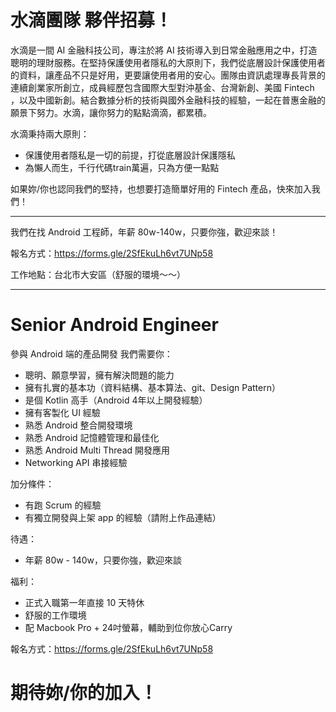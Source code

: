 # 水滴團隊 夥伴招募！


水滴是一間 AI 金融科技公司，專注於將 AI 技術導入到日常金融應用之中，打造聰明的理財服務。在堅持保護使用者隱私的大原則下，我們從底層設計保護使用者的資料，讓產品不只是好用，更要讓使用者用的安心。團隊由資訊處理專長背景的連續創業家所創立，成員經歷包含國際大型對沖基金、台灣新創、美國 Fintech ，以及中國新創。結合數據分析的技術與國外金融科技的經驗，一起在普惠金融的願景下努力。水滴，讓你努力的點點滴滴，都累積。

水滴秉持兩大原則：
- 保護使用者隱私是一切的前提，打從底層設計保護隱私
- 為懶人而生，千行代碼train萬遍，只為方便一點點

如果妳/你也認同我們的堅持，也想要打造簡單好用的 Fintech 產品，快來加入我們！

---------------------------------------------------------------------------------

我們在找 Android 工程師，年薪 80w-140w，只要你強，歡迎來談！

報名方式：https://forms.gle/2SfEkuLh6vt7UNp58

工作地點：台北市大安區（舒服的環境～～）

---------------------------------------------------------------------------------


# Senior Android Engineer

參與 Android 端的產品開發
我們需要你：

- 聰明、願意學習，擁有解決問題的能力
- 擁有扎實的基本功（資料結構、基本算法、git、Design Pattern）
- 是個 Kotlin 高手（Android 4年以上開發經驗）
- 擁有客製化 UI 經驗
- 熟悉 Android 整合開發環境
- 熟悉 Android 記憶體管理和最佳化
- 熟悉 Android Multi Thread 開發應用
- Networking API 串接經驗

加分條件：
- 有跑 Scrum 的經驗
- 有獨立開發與上架 app 的經驗（請附上作品連結）

待遇：
- 年薪 80w - 140w，只要你強，歡迎來談

福利：
- 正式入職第一年直接 10 天特休
- 舒服的工作環境
- 配 Macbook Pro + 24吋螢幕，輔助到位你放心Carry


報名方式：https://forms.gle/2SfEkuLh6vt7UNp58

# 期待妳/你的加入！

